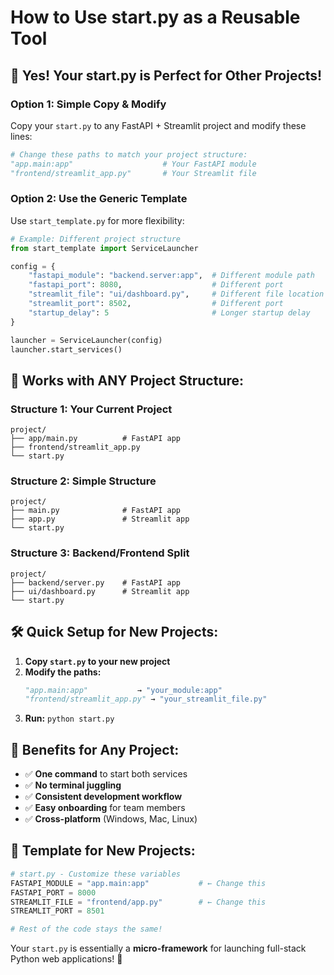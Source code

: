 # How to Use start.py as a Reusable Tool

## 🚀 **Yes! Your start.py is Perfect for Other Projects!**

### **Option 1: Simple Copy & Modify**
Copy your `start.py` to any FastAPI + Streamlit project and modify these lines:

```python
# Change these paths to match your project structure:
"app.main:app"                    # Your FastAPI module
"frontend/streamlit_app.py"       # Your Streamlit file
```

### **Option 2: Use the Generic Template**
Use `start_template.py` for more flexibility:

```python
# Example: Different project structure
from start_template import ServiceLauncher

config = {
    "fastapi_module": "backend.server:app",  # Different module path
    "fastapi_port": 8080,                    # Different port
    "streamlit_file": "ui/dashboard.py",     # Different file location
    "streamlit_port": 8502,                  # Different port
    "startup_delay": 5                       # Longer startup delay
}

launcher = ServiceLauncher(config)
launcher.start_services()
```

## 📁 **Works with ANY Project Structure:**

### **Structure 1: Your Current Project**
```
project/
├── app/main.py          # FastAPI app
├── frontend/streamlit_app.py
└── start.py
```

### **Structure 2: Simple Structure**
```
project/
├── main.py              # FastAPI app
├── app.py               # Streamlit app
└── start.py
```

### **Structure 3: Backend/Frontend Split**
```
project/
├── backend/server.py    # FastAPI app
├── ui/dashboard.py      # Streamlit app
└── start.py
```

## 🛠️ **Quick Setup for New Projects:**

1. **Copy `start.py` to your new project**
2. **Modify the paths:**
   ```python
   "app.main:app"           → "your_module:app"
   "frontend/streamlit_app.py" → "your_streamlit_file.py"
   ```
3. **Run:** `python start.py`

## 🎯 **Benefits for Any Project:**

- ✅ **One command** to start both services
- ✅ **No terminal juggling** 
- ✅ **Consistent development workflow**
- ✅ **Easy onboarding** for team members
- ✅ **Cross-platform** (Windows, Mac, Linux)

## 📝 **Template for New Projects:**

```python
# start.py - Customize these variables
FASTAPI_MODULE = "app.main:app"           # ← Change this
FASTAPI_PORT = 8000
STREAMLIT_FILE = "frontend/app.py"        # ← Change this  
STREAMLIT_PORT = 8501

# Rest of the code stays the same!
```

Your `start.py` is essentially a **micro-framework** for launching full-stack Python web applications! 🎉

